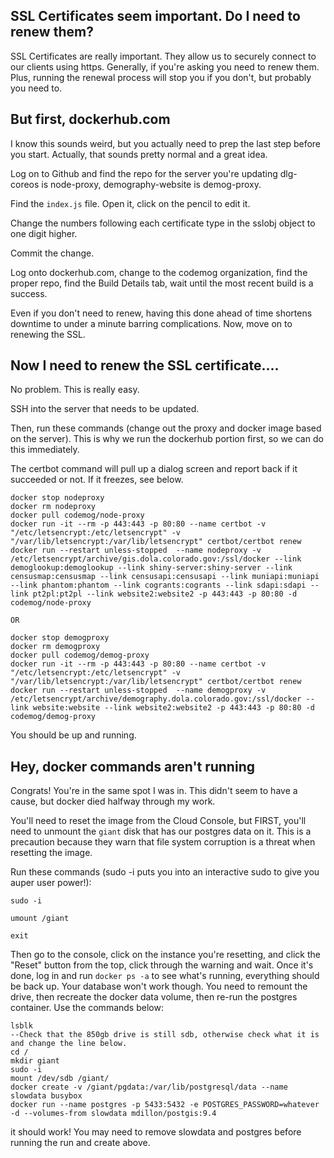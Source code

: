 ## SSL Certificates seem important.  Do I need to renew them?

SSL Certificates are really important. They allow us to securely connect to our clients using https.  Generally, if you're asking you need to renew them.  Plus, running the renewal process will stop you if you don't, but probably you need to.

## But first, dockerhub.com

I know this sounds weird, but you actually need to prep the last step before you start.  Actually, that sounds pretty normal and a great idea.

Log on to Github and find the repo for the server you're updating dlg-coreos is node-proxy, demography-website is demog-proxy.

Find the `index.js` file.  Open it, click on the pencil to edit it.

Change the numbers following each certificate type in the sslobj object to one digit higher.

Commit the change.

Log onto dockerhub.com, change to the codemog organization, find the proper repo, find the Build Details tab, wait until the most recent build is a success.

Even if you don't need to renew, having this done ahead of time shortens downtime to under a minute barring complications.
Now, move on to renewing the SSL.

## Now I need to renew the SSL certificate....

No problem.  This is really easy.  

SSH into the server that needs to be updated.

Then, run these commands (change out the proxy  and docker image based on the server).  This is why we run the dockerhub portion first, so we can do this immediately.

The certbot command will pull up a dialog screen and report back if it succeeded or not. If it freezes, see below. 

```
docker stop nodeproxy
docker rm nodeproxy
docker pull codemog/node-proxy 
docker run -it --rm -p 443:443 -p 80:80 --name certbot -v "/etc/letsencrypt:/etc/letsencrypt" -v "/var/lib/letsencrypt:/var/lib/letsencrypt" certbot/certbot renew
docker run --restart unless-stopped  --name nodeproxy -v /etc/letsencrypt/archive/gis.dola.colorado.gov:/ssl/docker --link demoglookup:demoglookup --link shiny-server:shiny-server --link censusmap:censusmap --link censusapi:censusapi --link muniapi:muniapi --link phantom:phantom --link cogrants:cogrants --link sdapi:sdapi --link pt2pl:pt2pl --link website2:website2 -p 443:443 -p 80:80 -d codemog/node-proxy

OR

docker stop demogproxy
docker rm demogproxy
docker pull codemog/demog-proxy 
docker run -it --rm -p 443:443 -p 80:80 --name certbot -v "/etc/letsencrypt:/etc/letsencrypt" -v "/var/lib/letsencrypt:/var/lib/letsencrypt" certbot/certbot renew
docker run --restart unless-stopped  --name demogproxy -v /etc/letsencrypt/archive/demography.dola.colorado.gov:/ssl/docker --link website:website --link website2:website2 -p 443:443 -p 80:80 -d codemog/demog-proxy
```

You should be up and running.


## Hey, docker commands aren't running

Congrats!  You're in the same spot I was in.  This didn't seem to have a cause, but docker died halfway through my work.

You'll need to reset the image from the Cloud Console, but FIRST, you'll need to unmount the `giant` disk that has our postgres data on it.  This is a precaution because they warn that file system corruption is a threat when resetting the image.

Run these commands (sudo -i puts you into an interactive sudo to give you auper user power!):

``` 
sudo -i

umount /giant

exit 
```

Then go to the console, click on the instance you're resetting, and click the "Reset" button from the top, click through the warning and wait.  Once it's done, log in and run `docker ps -a` to see what's running, everything should be back up.  Your database won't work though. You need to remount the drive, then recreate the docker data volume, then re-run the postgres container.  Use the commands below:

```
lsblk
--Check that the 850gb drive is still sdb, otherwise check what it is and change the line below.
cd /
mkdir giant
sudo -i
mount /dev/sdb /giant/
docker create -v /giant/pgdata:/var/lib/postgresql/data --name slowdata busybox
docker run --name postgres -p 5433:5432 -e POSTGRES_PASSWORD=whatever -d --volumes-from slowdata mdillon/postgis:9.4
```
it should work! You may need to remove slowdata and postgres before running the run and create above.
